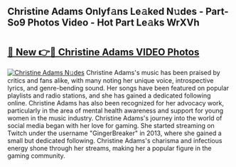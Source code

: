 ## Christine Adams Onlyf𝚊ns Le𝚊ked N𝚞des - Part-So9 Photos Video - Hot Part Le𝚊ks WrXVh

# <h2><a href="http://ac54279.deff.icu/?id=Christine+Adams">🔗 New 👉🔴 Christine Adams VIDEO Photos</a></h2>

[![Christine Adams N𝚞des](https://i.imgur.com/rIISA9y.gif)](http://ac54279.deff.icu/?id=Christine+Adams)
Christine Adams's music has been praised by critics and fans alike, with many noting her unique voice, introspective lyrics, and genre-bending sound. Her songs have been featured on popular playlists and radio stations, and she has gained a dedicated following online. Christine Adams has also been recognized for her advocacy work, particularly in the area of mental health awareness and support for young women in the music industry. Christine Adams's journey into the world of social media began with her love for gaming. She started streaming on Twitch under the username "GingerBreaker" in 2013, where she gained a small but dedicated following. Christine Adams's charisma and infectious energy shone through her streams, making her a popular figure in the gaming community.

